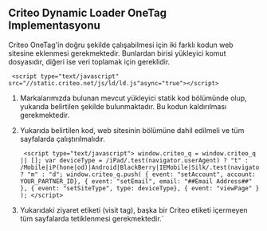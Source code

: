 <h2>Criteo Dynamic Loader OneTag Implementasyonu</h2>

Criteo OneTag'in doğru şekilde çalışabilmesi için iki farklı kodun web sitesine eklenmesi gerekmektedir. Bunlardan birisi yükleyici komut dosyasıdır, diğeri ise veri toplamak için gereklidir.

   

     <script type="text/javascript" src="//static.criteo.net/js/ld/ld.js"async="true"></script>

  
1.  Markalarımızda bulunan mevcut yükleyici statik kod <body> bölümünde olup, yukarıda belirtilen şekilde bulunmaktadır. Bu kodun kaldırılması gerekmektedir.
   

    <script type="text/javascript" src="//dynamic.criteo.com/js/ld/ld.js?a=YOUR_PARTNER_ID" async="true"></script>
  
2.  Yukarıda belirtilen kod, web sitesinin <head> bölümüne dahil edilmeli ve tüm sayfalarda çalıştırılmalıdır.
    
         <script type="text/javascript"> window.criteo_q = window.criteo_q || []; var deviceType = /iPad/.test(navigator.userAgent) ? "t" : /Mobile|iP(hone|od)|Android|BlackBerry|IEMobile|Silk/.test(navigator.userAgent) ? "m" : "d"; window.criteo_q.push( { event: "setAccount", account: YOUR_PARTNER_ID}, { event: "setEmail", email: "##Email Address##" }, { event: "setSiteType", type: deviceType}, { event: "viewPage" } ); </script>

3.  Yukarıdaki ziyaret etiketi (visit tag), başka bir Criteo etiketi içermeyen tüm sayfalarda tetiklenmesi gerekmektedir.`
